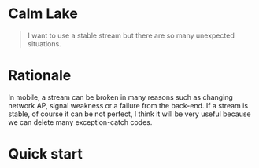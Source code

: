 # Calm Lake

> I want to use a stable stream but there are so many unexpected situations.

# Rationale

In mobile, a stream can be broken in many reasons such as changing network AP, signal weakness or a failure from the back-end. If a stream is stable, of course it can be not perfect, I think it will be very useful because we can delete many exception-catch codes.

# Quick start

```ts
```
